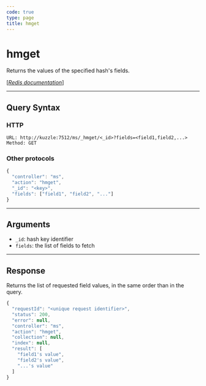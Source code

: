 ```yaml
---
code: true
type: page
title: hmget
---
```


# hmget



Returns the values of the specified hash's fields.

[[_Redis documentation_]](https://redis.io/commands/hmget)

---

## Query Syntax

### HTTP

```http
URL: http://kuzzle:7512/ms/_hmget/<_id>?fields=<field1,field2,...>
Method: GET
```

### Other protocols

```js
{
  "controller": "ms",
  "action": "hmget",
  "_id": "<key>",
  "fields": ["field1", "field2", "..."]
}
```

---

## Arguments

- `_id`: hash key identifier
- `fields`: the list of fields to fetch

---

## Response

Returns the list of requested field values, in the same order than in the query.

```js
{
  "requestId": "<unique request identifier>",
  "status": 200,
  "error": null,
  "controller": "ms",
  "action": "hmget",
  "collection": null,
  "index": null,
  "result": [
    "field1's value",
    "field2's value",
    "...'s value"
  ]
}
```
